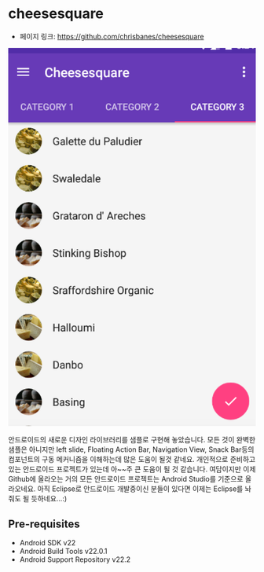 # cheesesquare

 - 페이지 링크: https://github.com/chrisbanes/cheesesquare
 
![alt text](../img/016-01_001.png)

안드로이드의 새로운 디자인 라이브러리를 샘플로 구현해 놓았습니다. 모든 것이 완벽한 샘플은 아니지만 left slide, Floating Action Bar, Navigation View, Snack Bar등의 컴포넌트의 구동 메커니즘을 이해하는데 많은 도움이 될것 같네요. 개인적으로 준비하고 있는 안드로이드 프로젝트가 있는데 아~~주 큰 도움이 될 것 같습니다. 여담이지만 이제 Github에 올라오는 거의 모든 안드로이드 프로젝트는 Android Studio를 기준으로 올라오네요. 아직 Eclipse로 안드로이드 개발중이신 분들이 있다면 이제는 Eclipse를 놔줘도 될 듯하네요...:)

Pre-requisites
--------------

- Android SDK v22
- Android Build Tools v22.0.1
- Android Support Repository v22.2
